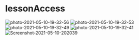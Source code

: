 # lessonAccess
<img   src="https://i.ibb.co/HKZM7tJ/photo-2021-05-10-19-32-56.jpg" alt="photo-2021-05-10-19-32-56" border="0">
<img src="https://i.ibb.co/tCQpFCw/photo-2021-05-10-19-32-53.jpg" alt="photo-2021-05-10-19-32-53" border="0">
<img src="https://i.ibb.co/nMcx3hd/photo-2021-05-10-19-32-49.jpg" alt="photo-2021-05-10-19-32-49" border="0">
<img src="https://i.ibb.co/XSv3GXS/photo-2021-05-10-19-32-41.jpg" alt="photo-2021-05-10-19-32-41" border="0">
<img src="https://i.ibb.co/28zQg3b/Screenshot-2021-05-10-202039.png" alt="Screenshot-2021-05-10-202039" border="0">
